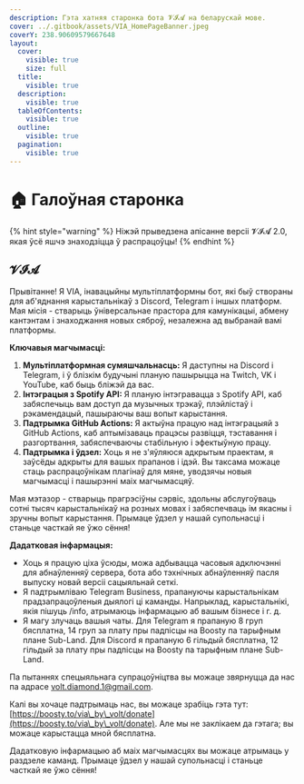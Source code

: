 ```yaml
---
description: Гэта хатняя старонка бота 𝓥𝓘𝓐 на беларускай мове.
cover: ../.gitbook/assets/VIA_HomePageBanner.jpeg
coverY: 238.90609579667648
layout:
  cover:
    visible: true
    size: full
  title:
    visible: true
  description:
    visible: true
  tableOfContents:
    visible: true
  outline:
    visible: true
  pagination:
    visible: true
---
```


# 🏠 Галоўная старонка

{% hint style="warning" %}
Ніжэй прыведзена апісанне версіі 𝓥𝓘𝓐 2.0, якая ўсё яшчэ знаходзіцца ў распрацоўцы!
{% endhint %}

## 𝓥𝓘𝓐

Прывітанне! Я VIA, інавацыйны мультіплатформны бот, які быў створаны для аб'яднання карыстальнікаў з Discord, Telegram і іншых платформ. Мая місія - стварыць ўніверсальнае прастора для камунікацыі, абмену кантэнтам і знаходжання новых сяброў, незалежна ад выбранай вамі платформы.

**Ключавыя магчымасці:**

1. **Мультіплатформная сумяшчальнасць:** Я даступны на Discord і Telegram, і ў блізкім будучыні планую пашырыцца на Twitch, VK і YouTube, каб быць бліжэй да вас.
2. **Інтэграцыя з Spotify API:** Я планую інтэгравацца з Spotify API, каб забяспечыць вам доступ да музычных трэкаў, плэйлістаў і рэкамендацый, пашыраючы ваш вопыт карыстання.
3. **Падтрымка GitHub Actions:** Я актыўна працую над інтэграцыяй з GitHub Actions, каб аптымізаваць працэсы развіцця, тэставання і разгортвання, забяспечваючы стабільную і эфектыўную працу.
4. **Падтрымка і ўдзел:** Хоць я не з'яўляюся адкрытым праектам, я заўсёды адкрыты для вашых прапанов і ідэй. Вы таксама можаце стаць распрацоўнікам плагінаў для мяне, уводзячы новыя магчымасці і пашырэнні маіх магчымасцяў.

Мая мэтазор - стварыць прагрэсіўны сэрвіс, здольны абслугоўваць сотні тысяч карыстальнікаў на розных мовах і забяспечваць ім якасны і зручны вопыт карыстання. Прымаце ўдзел у нашай супольнасці і станьце часткай яе ўжо сёння!

**Дадатковая інфармацыя:**

* Хоць я працую ціха ўсюды, можа адбывацца часовыя адключэнні для абнаўленняў сервера, бота або тэхнічных абнаўленняў пасля выпуску новай версіі сацыяльнай сеткі.
* Я падтрымліваю Telegram Business, прапануючы карыстальнікам прадзапрацоўленыя дыялогі ці каманды. Напрыклад, карыстальнікі, якія пішуць /info, атрымаюць інфармацыю аб вашым бізнесе і г. д.
* Я магу злучаць вашыя чаты. Для Telegram я прапаную 8 груп бясплатна, 14 груп за плату пры падпісцы на Boosty па тарыфным плане Sub-Land. Для Discord я прапаную 6 гільдый бясплатна, 12 гільдый за плату пры падпісцы на Boosty па тарыфным плане Sub-Land.

Па пытаннях спецыяльнага супрацоўніцтва вы можаце звярнуцца да нас па адрасе volt.diamond.1@gmail.com.

Калі вы хочаце падтрымаць нас, вы можаце зрабіць гэта тут: [https://boosty.to/via\_by\_volt/donate](https://boosty.to/via\_by\_volt/donate). Але мы не заклікаем да гэтага; вы можаце карыстацца мной бясплатна.

Дадатковую інфармацыю аб маіх магчымасцях вы можаце атрымаць у раздзеле каманд. Прымаце ўдзел у нашай супольнасці і станьце часткай яе ўжо сёння!
